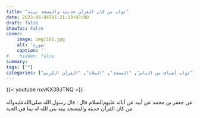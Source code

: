 ```yaml
---
title: "ثواب من كان القرآن حديثه والمسجد بيته"
date: 2023-06-04T01:21:13+03:00
draft: false
ShowToc: False
cover:
    image: img/101.jpg
    alt: 'صورة'
    caption: ''
#    hidden: false
summary: 
tags: [""]
categories: ["ثواب أصناف من الناس", "المسجد", "الصلاة", "القرآن الكريم"]
---
```

{{< youtube nxvKX39JTNQ >}}  
 <br>
عن جعفر بن محمد عن أبيه عن آبائه
عليهم‌السلام قال : قال رسول الله صلى‌الله‌عليه‌وآله من كان القرآن حديثه والمسجد
بيته بنى الله له بيتا في الجنة.

